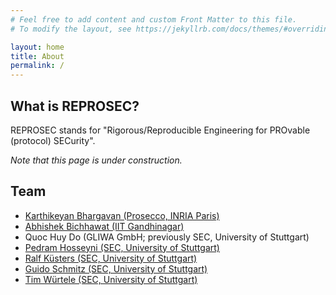 ```yaml
---
# Feel free to add content and custom Front Matter to this file.
# To modify the layout, see https://jekyllrb.com/docs/themes/#overriding-theme-defaults

layout: home
title: About
permalink: /
---
```


## What is REPROSEC?

REPROSEC stands for "Rigorous/Reproducible Engineering for PROvable (protocol) SECurity".

*Note that this page is under construction.*

## Team

 * [Karthikeyan Bhargavan (Prosecco, INRIA Paris)](https://prosecco.gforge.inria.fr/personal/karthik/)
 * [Abhishek Bichhawat (IIT Gandhinagar)](https://iitgn.ac.in/faculty/cse/abhishek)
 * Quoc Huy Do (GLIWA GmbH; previously SEC, University of Stuttgart)
 * [Pedram Hosseyni (SEC, University of Stuttgart)](https://sec.uni-stuttgart.de)
 * [Ralf Küsters (SEC, University of Stuttgart)](https://sec.uni-stuttgart.de)
 * [Guido Schmitz (SEC, University of Stuttgart)](https://sec.uni-stuttgart.de)
 * [Tim Würtele (SEC, University of Stuttgart)](https://sec.uni-stuttgart.de)
